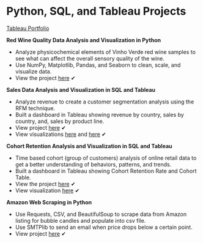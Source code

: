 # Python, SQL, and Tableau Projects

[Tableau Portfolio](https://public.tableau.com/app/profile/trinity3258)

**Red Wine Quality Data Analysis and Visualization in Python**
* Analyze physicochemical elements of Vinho Verde red wine samples to see what can affect the overall sensory quality of the wine.
* Use NumPy, Matplotlib, Pandas, and Seaborn to clean, scale, and visualize data. 
* View the project [here](https://github.com/tnewsome2019/Red-Wine-Quality-Data) ✔

**Sales Data Analysis and Visualization in SQL and Tableau**
* Analyze revenue to create a customer segmentation analysis using the RFM technique. 
* Built a dashboard in Tableau showing revenue by country, sales by country, and, sales by product line. 
* View project [here](https://github.com/tnewsome2019/Data-Portfolio/blob/main/SQL/Sales_Data.sql) ✔
* View visualizations [here](https://public.tableau.com/app/profile/trinity3258/viz/Sales_Dashboard_1_16735567885970/SalesDashboard) and [here](https://public.tableau.com/app/profile/trinity3258/viz/Sales_Dashboard_2_16735568351520/SalesDashboard2?publish=yes) ✔

**Cohort Retention Analysis and Visualization in SQL and Tableau**
* Time based cohort (group of customers) analysis of online retail data to get a better understanding of behaviors, patterns, and trends. 
* Built a dashboard in Tableau showing Cohort Retention Rate and Cohort Table. 
* View the project [here](https://github.com/tnewsome2019/Data-Portfolio/blob/main/SQL/Cohort_Retention.sql) ✔
* View visualization [here](https://public.tableau.com/app/profile/trinity3258/viz/CohortRetentionDash_16736624803070/Dashboard1?publish=yes) ✔

**Amazon Web Scraping in Python**
* Use Requests, CSV, and BeautifulSoup to scrape data from Amazon listing for bubble candles and populate into csv file.
* Use SMTPlib to send an email when price drops below a certain point. 
* View project [here](https://github.com/tnewsome2019/Data-Portfolio/blob/main/Python/Amazon_Candle_Web_Scraping.ipynb) ✔
